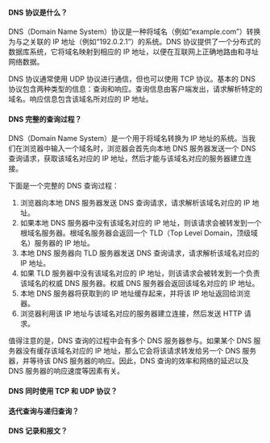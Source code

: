 <!--
 * @Author: Shu Binqi
 * @Date: 2023-02-27 22:46:08
 * @LastEditors: Shu Binqi
 * @LastEditTime: 2023-03-03 01:23:16
 * @Description: DNS 面试题（5题）
 * @Version: 1.0.0
 * @FilePath: \interviewQuestions\ComputerNetwork\DNS.md
-->

#### DNS 协议是什么？

DNS（Domain Name System）协议是一种将域名（例如“example.com”）转换为与之关联的 IP 地址（例如“192.0.2.1”）的系统。DNS 协议提供了一个分布式的数据库系统，它将域名映射到相应的 IP 地址，以便在互联网上正确地路由和寻址网络数据。

DNS 协议通常使用 UDP 协议进行通信，但也可以使用 TCP 协议。基本的 DNS 协议包含两种类型的信息：查询和响应。查询信息由客户端发出，请求解析特定的域名。响应信息包含该域名所对应的 IP 地址。

#### DNS 完整的查询过程？

DNS（Domain Name System）是一个用于将域名转换为 IP 地址的系统。当我们在浏览器中输入一个域名时，浏览器会首先向本地 DNS 服务器发送一个 DNS 查询请求，获取该域名对应的 IP 地址，然后才能与该域名对应的服务器建立连接。

下面是一个完整的 DNS 查询过程：

1. 浏览器向本地 DNS 服务器发送 DNS 查询请求，请求解析该域名对应的 IP 地址。
1. 如果本地 DNS 服务器中没有该域名对应的 IP 地址，则该请求会被转发到一个根域名服务器。根域名服务器会返回一个 TLD（Top Level Domain，顶级域名）服务器的 IP 地址。
1. 本地 DNS 服务器向 TLD 服务器发送 DNS 查询请求，请求解析该域名对应的 IP 地址。
1. 如果 TLD 服务器中没有该域名对应的 IP 地址，则该请求会被转发到一个负责该域名的权威 DNS 服务器。权威 DNS 服务器会返回该域名对应的 IP 地址。
1. 本地 DNS 服务器将获取到的 IP 地址缓存起来，并将该 IP 地址返回给浏览器。
1. 浏览器利用该 IP 地址与该域名对应的服务器建立连接，然后发送 HTTP 请求。

值得注意的是，DNS 查询的过程中会有多个 DNS 服务器参与。如果某个 DNS 服务器没有缓存该域名对应的 IP 地址，那么它会将该请求转发给另一个 DNS 服务器，并等待该 DNS 服务器的响应。因此，DNS 查询的效率和网络的延迟以及 DNS 服务器的响应速度等因素有关。

#### DNS 同时使用 TCP 和 UDP 协议？

#### 迭代查询与递归查询？

#### DNS 记录和报文？
